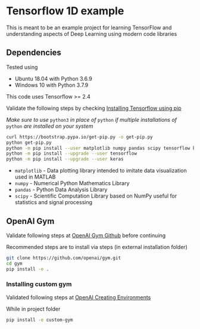 # Tensorflow 1D example

This is meant to be an example project for learning TensorFlow and understanding aspects of Deep Learning using modern code libraries

## Dependencies

Tested using 
* Ubuntu 18.04 with Python 3.6.9
* Windows 10 with Python 3.7.9

This code uses Tensorflow >= 2.4

Validate the following steps by checking [Installing Tensorflow using pip](https://www.tensorflow.org/install/pip)


*Make sure to use* `python3` *in place of* `python` *if multiple installations of* `python` *are installed on your system*

```bash
curl https://bootstrap.pypa.io/get-pip.py -o get-pip.py
python get-pip.py
python -m pip install --user matplotlib numpy pandas scipy tensorflow keras
python -m pip install --upgrade --user tensorflow
python -m pip install --upgrade --user keras
```

* `matplotlib` - Data plotting library intended to imitate data visualization used in MATLAB  
* `numpy` - Numerical Python Mathematics Library
* `pandas` - Python Data Analysis Library
* `scipy` - Scientific Computation Library based on NumPy useful for statistics and signal processing

## OpenAI Gym

Validate following steps at [OpenAI Gym Github](https://github.com/openai/gym) before continuing

Recommended steps are to install via steps (in external installation folder)

```bash
git clone https://github.com/openai/gym.git
cd gym
pip install -e .
```

### Installing custom gym

Validated following steps at [OpenAI Creating Environments](https://github.com/openai/gym/blob/master/docs/creating-environments.md)

While in project folder

```bash
pip install -e custom-gym
```
